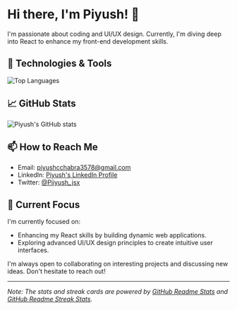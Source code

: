 # Hi there, I'm Piyush! 👋

I'm passionate about coding and UI/UX design. Currently, I'm diving deep into React to enhance my front-end development skills.

## 🔧 Technologies & Tools

![Top Languages](https://github-readme-stats.vercel.app/api/top-langs/?username=i-piiyush&layout=compact&theme=radical)

## 📈 GitHub Stats

![Piyush's GitHub stats](https://github-readme-stats.vercel.app/api?username=i-piiyush&show_icons=true&theme=radical)


## 📫 How to Reach Me

- Email: [piyushcchabra3578@gmail.com](mailto:your-email@example.com)
- LinkedIn: [Piyush's LinkedIn Profile](https://www.linkedin.com/in/piyush-chhabra)
- Twitter: [@Piiyush_jsx](https://twitter.com/piiyush_jsx)

## 🎯 Current Focus

I'm currently focused on:

- Enhancing my React skills by building dynamic web applications.
- Exploring advanced UI/UX design principles to create intuitive user interfaces.

I'm always open to collaborating on interesting projects and discussing new ideas. Don't hesitate to reach out!

---

*Note: The stats and streak cards are powered by [GitHub Readme Stats](https://github.com/anuraghazra/github-readme-stats) and [GitHub Readme Streak Stats](https://github.com/DenverCoder1/github-readme-streak-stats).*
